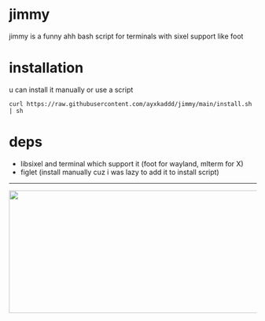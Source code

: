 # jimmy

jimmy is a funny ahh bash script for terminals with sixel support like foot

# installation

u can install it manually or use a script

```curl https://raw.githubusercontent.com/ayxkaddd/jimmy/main/install.sh | sh ``` 

# deps

* libsixel and terminal which support it (foot for wayland, mlterm for X)
* figlet (install manually cuz i was lazy to add it to install script)
---

<p align="center"><img src="https://github.com/ayxkaddd/jimmy/blob/main/pics/jimmykekz.jpg?raw=true" height=250 width=600></p>

